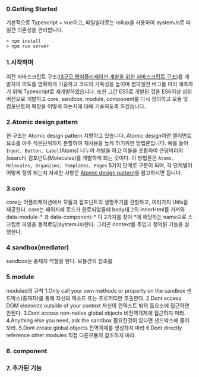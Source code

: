 ### 0.Getting Started
기본적으로 Typescript + vue이고, 파일빌더로는 rollup을 사용하여 systemJs로 파일간 의존성을 관리합니다.
```
> npm install
> npm run server
```

### 1.시작하며
이전 자바스크립트 구조([대규모 웹어플리케이션 개발을 위한 자바스크립트 구조](https://github.com/leejunho84/scalableJavascriptApp))를 개발자의 의도를 명확하게 기술하고 코드의 가독성을 높이며 컴파일전 버그를 미리 예측하기 위해 Typescript로 재개발하였습니다. 또한 그간 ES5로 개발된 것을 ES6이상 상위 버전으로 개발하고 core, sandbox, module, component를 다시 정의하고 모듈 및 컴포넌트의 확장을 어떻게 하는지에 대해 기술하도록 하겠습니다.

### 2.Atomic design pattern
현 구조는 Atomic design pattern 지향하고 있습니다. Atomic design이란 엘리먼트 요소를 아주 작은단위까지 분할하여 재사용을 높게 하기위한 방법론입니다. 예를 들어 `Input, Button, Label`(Atoms) 나누어 개발을 하고 이들을 조합하여 큰덩어리의(search) 컴포넌트(Molecules)를 개발하게 되는 것이다. 이 방법론은 `Atoms, Molecules, Organisms, Templates, Pages` 5가지 단계로 구분이 되며, 각 단계별이 어떻게 정의 되는지 자세한 사항은 [Atomic design pattern](http://bradfrost.com/blog/post/atomic-web-design/)을 참고하시면 됩니다.

### 3.core
core는 어플리케이션에서 모듈과 컴포넌트의 생명주기를 관할하고, 여러가지 Utils을 재공한다. core는 페이지에 로드가 완료되었을떄 body태그의 innerHtml를 가져와 data-module-* 과 data-component-* 이 2가지를 찾아 *에 해당하는 name으로 스크립트 파일을 동적로딩(systemJs)한다. 그리곤 context를 주입고 정의된 기능을 실행한다.

### 4.sandbox(mediator)
sandbox는 중재자 역할을 한다. 모듈간의 참조를 

### 5.module
moduled의 규칙 
1.Only call your own methods or property on the sandbox
    샌드박스(중재자)를 통해 자신의 메소드 또는 프로퍼티만 호출한다.
2.Dont access DOM elements outside of your context
    자신의 컨텍스트 밖의 돔요소에 접근하면 안된다.
3.Dont access non-native global objects
    비전역객제에 접근하지 마라.
4.Anything else you need, ask the sandbox
    필요한것이 있다면 샌드박스에 물어보라.
5.Dont create global objects
    전역객체를 생성하지 마라
6.Dont directly reference other modules
    직접 다른모듈의 참조하지 마라.

### 6. component
### 7. 추가된 기능